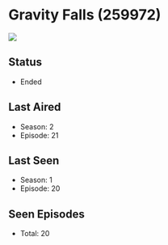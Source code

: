 # Gravity Falls (259972)

<img src="https://dg31sz3gwrwan.cloudfront.net/poster/259972/976306-0-optimized.jpg" />

## Status
* Ended
## Last Aired
* Season: 2
* Episode: 21
## Last Seen
* Season: 1
* Episode: 20
## Seen Episodes
* Total: 20
